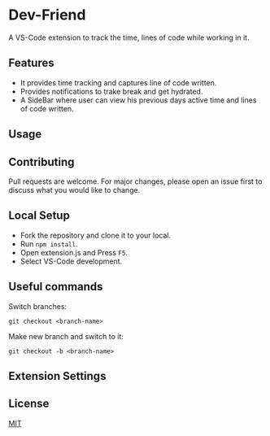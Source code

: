 # Dev-Friend 

A VS-Code extension to track the time, lines of code while working in it. 

## Features

- It provides time tracking and captures line of code written.
- Provides notifications to trake break and get hydrated.
- A SideBar where user can view his previous days active time and lines of code written.

## Usage

## Contributing
Pull requests are welcome. For major changes, please open an issue first to discuss what you would like to change.

## Local Setup
- Fork the repository and clone it to your local.
- Run `npm install`.
- Open extension.js and Press `F5`.
- Select VS-Code development.

## Useful commands

Switch branches:
```
git checkout <branch-name>
```

Make new branch and switch to it:
```
git checkout -b <branch-name>
```

## Extension Settings


## License
[MIT](https://choosealicense.com/licenses/mit/)



